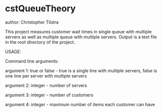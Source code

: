 cstQueueTheory
==============
author: Christopher Tilstra

This project measures customer wait times in single queue with multiple servers as well as multiple queue with multiple servers.
Output is a text file in the root directory of the project.

USAGE:

Command line arguments:

argument 1: true or false - true is a single line with multiple servers, false is one line per server with multiple servers

argument 2: integer - number of servers

argument 3: integer - number of customers

argument 4: integer - maximum number of items each customer can have
